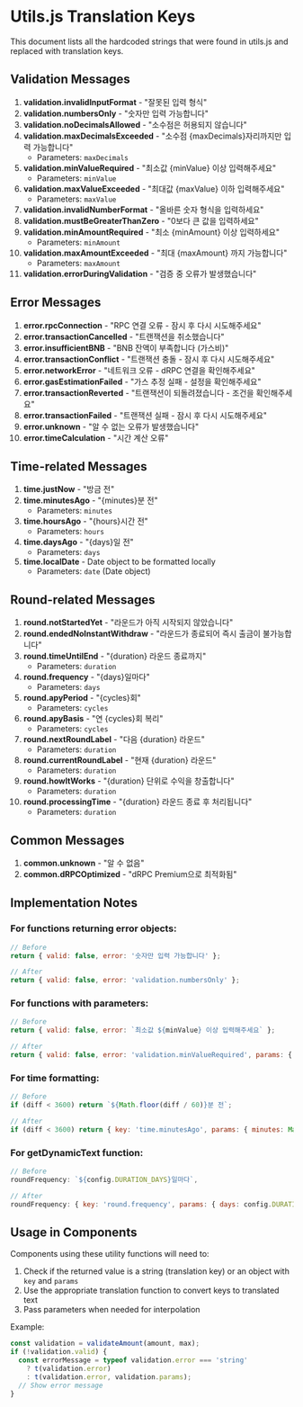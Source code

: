 # Utils.js Translation Keys

This document lists all the hardcoded strings that were found in utils.js and replaced with translation keys.

## Validation Messages

1. **validation.invalidInputFormat** - "잘못된 입력 형식"
2. **validation.numbersOnly** - "숫자만 입력 가능합니다"
3. **validation.noDecimalsAllowed** - "소수점은 허용되지 않습니다"
4. **validation.maxDecimalsExceeded** - "소수점 {maxDecimals}자리까지만 입력 가능합니다"
   - Parameters: `maxDecimals`
5. **validation.minValueRequired** - "최소값 {minValue} 이상 입력해주세요"
   - Parameters: `minValue`
6. **validation.maxValueExceeded** - "최대값 {maxValue} 이하 입력해주세요"
   - Parameters: `maxValue`
7. **validation.invalidNumberFormat** - "올바른 숫자 형식을 입력하세요"
8. **validation.mustBeGreaterThanZero** - "0보다 큰 값을 입력하세요"
9. **validation.minAmountRequired** - "최소 {minAmount} 이상 입력하세요"
   - Parameters: `minAmount`
10. **validation.maxAmountExceeded** - "최대 {maxAmount} 까지 가능합니다"
    - Parameters: `maxAmount`
11. **validation.errorDuringValidation** - "검증 중 오류가 발생했습니다"

## Error Messages

1. **error.rpcConnection** - "RPC 연결 오류 - 잠시 후 다시 시도해주세요"
2. **error.transactionCancelled** - "트랜잭션을 취소했습니다"
3. **error.insufficientBNB** - "BNB 잔액이 부족합니다 (가스비)"
4. **error.transactionConflict** - "트랜잭션 충돌 - 잠시 후 다시 시도해주세요"
5. **error.networkError** - "네트워크 오류 - dRPC 연결을 확인해주세요"
6. **error.gasEstimationFailed** - "가스 추정 실패 - 설정을 확인해주세요"
7. **error.transactionReverted** - "트랜잭션이 되돌려졌습니다 - 조건을 확인해주세요"
8. **error.transactionFailed** - "트랜잭션 실패 - 잠시 후 다시 시도해주세요"
9. **error.unknown** - "알 수 없는 오류가 발생했습니다"
10. **error.timeCalculation** - "시간 계산 오류"

## Time-related Messages

1. **time.justNow** - "방금 전"
2. **time.minutesAgo** - "{minutes}분 전"
   - Parameters: `minutes`
3. **time.hoursAgo** - "{hours}시간 전"
   - Parameters: `hours`
4. **time.daysAgo** - "{days}일 전"
   - Parameters: `days`
5. **time.localDate** - Date object to be formatted locally
   - Parameters: `date` (Date object)

## Round-related Messages

1. **round.notStartedYet** - "라운드가 아직 시작되지 않았습니다"
2. **round.endedNoInstantWithdraw** - "라운드가 종료되어 즉시 출금이 불가능합니다"
3. **round.timeUntilEnd** - "{duration} 라운드 종료까지"
   - Parameters: `duration`
4. **round.frequency** - "{days}일마다"
   - Parameters: `days`
5. **round.apyPeriod** - "{cycles}회"
   - Parameters: `cycles`
6. **round.apyBasis** - "연 {cycles}회 복리"
   - Parameters: `cycles`
7. **round.nextRoundLabel** - "다음 {duration} 라운드"
   - Parameters: `duration`
8. **round.currentRoundLabel** - "현재 {duration} 라운드"
   - Parameters: `duration`
9. **round.howItWorks** - "{duration} 단위로 수익을 창출합니다"
   - Parameters: `duration`
10. **round.processingTime** - "{duration} 라운드 종료 후 처리됩니다"
    - Parameters: `duration`

## Common Messages

1. **common.unknown** - "알 수 없음"
2. **common.dRPCOptimized** - "dRPC Premium으로 최적화됨"

## Implementation Notes

### For functions returning error objects:
```javascript
// Before
return { valid: false, error: '숫자만 입력 가능합니다' };

// After
return { valid: false, error: 'validation.numbersOnly' };
```

### For functions with parameters:
```javascript
// Before
return { valid: false, error: `최소값 ${minValue} 이상 입력해주세요` };

// After
return { valid: false, error: 'validation.minValueRequired', params: { minValue } };
```

### For time formatting:
```javascript
// Before
if (diff < 3600) return `${Math.floor(diff / 60)}분 전`;

// After
if (diff < 3600) return { key: 'time.minutesAgo', params: { minutes: Math.floor(diff / 60) } };
```

### For getDynamicText function:
```javascript
// Before
roundFrequency: `${config.DURATION_DAYS}일마다`,

// After
roundFrequency: { key: 'round.frequency', params: { days: config.DURATION_DAYS } },
```

## Usage in Components

Components using these utility functions will need to:
1. Check if the returned value is a string (translation key) or an object with `key` and `params`
2. Use the appropriate translation function to convert keys to translated text
3. Pass parameters when needed for interpolation

Example:
```javascript
const validation = validateAmount(amount, max);
if (!validation.valid) {
  const errorMessage = typeof validation.error === 'string' 
    ? t(validation.error)
    : t(validation.error, validation.params);
  // Show error message
}
```